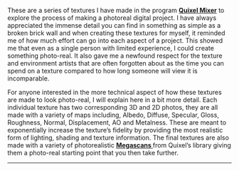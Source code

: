 These are a series of textures I have made in the program **[Quixel Mixer](https://quixel.com/mixer)** to explore the process of making a photoreal digital project. I have always appreciated the immense detail you can find in something as simple as a broken brick wall and when creating these textures for myself, it reminded me of how much effort can go into each aspect of a project. This showed me that even as a single person with limited experience, I could create something photo-real. It also gave me a newfound respect for the texture and environment artists that are often forgotten about as the time you can spend on a texture compared to how long someone will view it is incomparable.

For anyone interested in the more technical aspect of how these textures are made to look photo-real, I will explain here in a bit more detail. Each individual texture has two corresponding 3D and 2D photos, they are all made with a variety of maps including, Albedo, Diffuse, Specular, Gloss, Roughness, Normal, Displacement, AO and Metalness. These are meant to exponentially increase the texture’s fidelity by providing the most realistic form of lighting, shading and texture information. The final textures are also made with a variety of photorealistic **[Megascans ](https://quixel.com/megascans)** from Quixel’s library giving them a photo-real starting point that you then take further.

---
